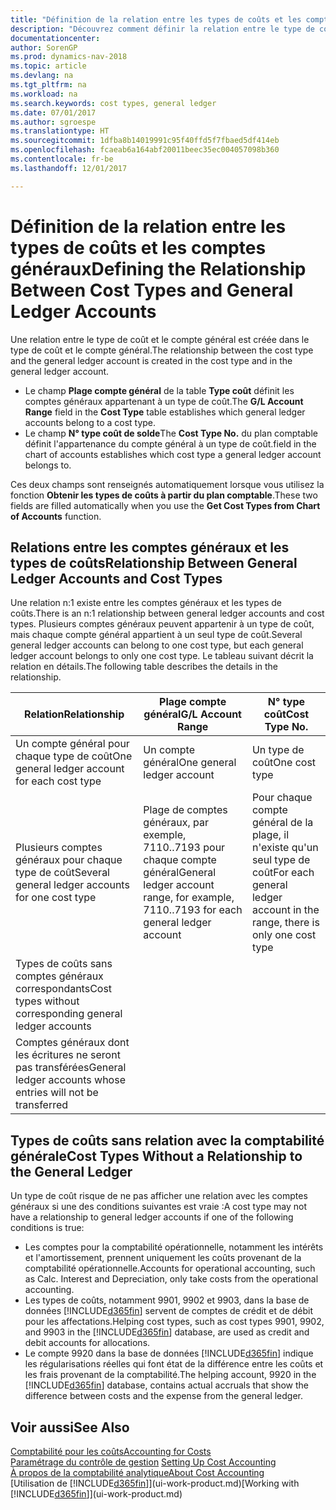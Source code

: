```yaml
---
title: "Définition de la relation entre les types de coûts et les comptes généraux"
description: "Découvrez comment définir la relation entre le type de coût et le compte général."
documentationcenter: 
author: SorenGP
ms.prod: dynamics-nav-2018
ms.topic: article
ms.devlang: na
ms.tgt_pltfrm: na
ms.workload: na
ms.search.keywords: cost types, general ledger
ms.date: 07/01/2017
ms.author: sgroespe
ms.translationtype: HT
ms.sourcegitcommit: 1dfba8b14019991c95f40ffd5f7fbaed5df414eb
ms.openlocfilehash: fcaeab6a164abf20011beec35ec004057098b360
ms.contentlocale: fr-be
ms.lasthandoff: 12/01/2017

---
```

# <a name="defining-the-relationship-between-cost-types-and-general-ledger-accounts"></a><span data-ttu-id="96c25-103">Définition de la relation entre les types de coûts et les comptes généraux</span><span class="sxs-lookup"><span data-stu-id="96c25-103">Defining the Relationship Between Cost Types and General Ledger Accounts</span></span>
<span data-ttu-id="96c25-104">Une relation entre le type de coût et le compte général est créée dans le type de coût et le compte général.</span><span class="sxs-lookup"><span data-stu-id="96c25-104">The relationship between the cost type and the general ledger account is created in the cost type and in the general ledger account.</span></span>  

* <span data-ttu-id="96c25-105">Le champ **Plage compte général** de la table **Type coût** définit les comptes généraux appartenant à un type de coût.</span><span class="sxs-lookup"><span data-stu-id="96c25-105">The **G/L Account Range** field in the **Cost Type** table establishes which general ledger accounts belong to a cost type.</span></span>  
* <span data-ttu-id="96c25-106">Le champ **N° type coût de solde**</span><span class="sxs-lookup"><span data-stu-id="96c25-106">The **Cost Type No.**</span></span> <span data-ttu-id="96c25-107">du plan comptable définit l'appartenance du compte général à un type de coût.</span><span class="sxs-lookup"><span data-stu-id="96c25-107">field in the chart of accounts establishes which cost type a general ledger account belongs to.</span></span>  

<span data-ttu-id="96c25-108">Ces deux champs sont renseignés automatiquement lorsque vous utilisez la fonction **Obtenir les types de coûts à partir du plan comptable**.</span><span class="sxs-lookup"><span data-stu-id="96c25-108">These two fields are filled automatically when you use the **Get Cost Types from Chart of Accounts** function.</span></span>  

## <a name="relationship-between-general-ledger-accounts-and-cost-types"></a><span data-ttu-id="96c25-109">Relations entre les comptes généraux et les types de coûts</span><span class="sxs-lookup"><span data-stu-id="96c25-109">Relationship Between General Ledger Accounts and Cost Types</span></span>  
<span data-ttu-id="96c25-110">Une relation n:1 existe entre les comptes généraux et les types de coûts.</span><span class="sxs-lookup"><span data-stu-id="96c25-110">There is an n:1 relationship between general ledger accounts and cost types.</span></span> <span data-ttu-id="96c25-111">Plusieurs comptes généraux peuvent appartenir à un type de coût, mais chaque compte général appartient à un seul type de coût.</span><span class="sxs-lookup"><span data-stu-id="96c25-111">Several general ledger accounts can belong to one cost type, but each general ledger account belongs to only one cost type.</span></span> <span data-ttu-id="96c25-112">Le tableau suivant décrit la relation en détails.</span><span class="sxs-lookup"><span data-stu-id="96c25-112">The following table describes the details in the relationship.</span></span>  

|<span data-ttu-id="96c25-113">Relation</span><span class="sxs-lookup"><span data-stu-id="96c25-113">Relationship</span></span>|<span data-ttu-id="96c25-114">**Plage compte général**</span><span class="sxs-lookup"><span data-stu-id="96c25-114">**G/L Account Range**</span></span>|<span data-ttu-id="96c25-115">**N° type coût**</span><span class="sxs-lookup"><span data-stu-id="96c25-115">**Cost Type No.**</span></span>|  
|------------------|------------------------------------------------|-------------------------------------------|  
|<span data-ttu-id="96c25-116">Un compte général pour chaque type de coût</span><span class="sxs-lookup"><span data-stu-id="96c25-116">One general ledger account for each cost type</span></span>|<span data-ttu-id="96c25-117">Un compte général</span><span class="sxs-lookup"><span data-stu-id="96c25-117">One general ledger account</span></span>|<span data-ttu-id="96c25-118">Un type de coût</span><span class="sxs-lookup"><span data-stu-id="96c25-118">One cost type</span></span>|  
|<span data-ttu-id="96c25-119">Plusieurs comptes généraux pour chaque type de coût</span><span class="sxs-lookup"><span data-stu-id="96c25-119">Several general ledger accounts for one cost type</span></span>|<span data-ttu-id="96c25-120">Plage de comptes généraux, par exemple, 7110..7193 pour chaque compte général</span><span class="sxs-lookup"><span data-stu-id="96c25-120">General ledger account range, for example, 7110..7193 for each general ledger account</span></span>|<span data-ttu-id="96c25-121">Pour chaque compte général de la plage, il n'existe qu'un seul type de coût</span><span class="sxs-lookup"><span data-stu-id="96c25-121">For each general ledger account in the range, there is only one cost type</span></span>|  
|<span data-ttu-id="96c25-122">Types de coûts sans comptes généraux correspondants</span><span class="sxs-lookup"><span data-stu-id="96c25-122">Cost types without corresponding general ledger accounts</span></span>|<Empty>||  
|<span data-ttu-id="96c25-123">Comptes généraux dont les écritures ne seront pas transférées</span><span class="sxs-lookup"><span data-stu-id="96c25-123">General ledger accounts whose entries will not be transferred</span></span>||<Empty>|  

## <a name="cost-types-without-a-relationship-to-the-general-ledger"></a><span data-ttu-id="96c25-124">Types de coûts sans relation avec la comptabilité générale</span><span class="sxs-lookup"><span data-stu-id="96c25-124">Cost Types Without a Relationship to the General Ledger</span></span>  
<span data-ttu-id="96c25-125">Un type de coût risque de ne pas afficher une relation avec les comptes généraux si une des conditions suivantes est vraie :</span><span class="sxs-lookup"><span data-stu-id="96c25-125">A cost type may not have a relationship to general ledger accounts if one of the following conditions is true:</span></span>  

* <span data-ttu-id="96c25-126">Les comptes pour la comptabilité opérationnelle, notamment les intérêts et l'amortissement, prennent uniquement les coûts provenant de la comptabilité opérationnelle.</span><span class="sxs-lookup"><span data-stu-id="96c25-126">Accounts for operational accounting, such as Calc. Interest and Depreciation, only take costs from the operational accounting.</span></span>  
* <span data-ttu-id="96c25-127">Les types de coûts, notamment 9901, 9902 et 9903, dans la base de données [!INCLUDE[d365fin](includes/d365fin_md.md)] servent de comptes de crédit et de débit pour les affectations.</span><span class="sxs-lookup"><span data-stu-id="96c25-127">Helping cost types, such as cost types 9901, 9902, and 9903 in the [!INCLUDE[d365fin](includes/d365fin_md.md)] database, are used as credit and debit accounts for allocations.</span></span>  
* <span data-ttu-id="96c25-128">Le compte 9920 dans la base de données [!INCLUDE[d365fin](includes/d365fin_md.md)] indique les régularisations réelles qui font état de la différence entre les coûts et les frais provenant de la comptabilité.</span><span class="sxs-lookup"><span data-stu-id="96c25-128">The helping account, 9920 in the [!INCLUDE[d365fin](includes/d365fin_md.md)] database, contains actual accruals that show the difference between costs and the expense from the general ledger.</span></span>  

## <a name="see-also"></a><span data-ttu-id="96c25-129">Voir aussi</span><span class="sxs-lookup"><span data-stu-id="96c25-129">See Also</span></span>  
[<span data-ttu-id="96c25-130">Comptabilité pour les coûts</span><span class="sxs-lookup"><span data-stu-id="96c25-130">Accounting for Costs</span></span>](finance-manage-cost-accounting.md)  
<span data-ttu-id="96c25-131">[Paramétrage du contrôle de gestion](finance-set-up-cost-accounting.md) </span><span class="sxs-lookup"><span data-stu-id="96c25-131">[Setting Up Cost Accounting](finance-set-up-cost-accounting.md) </span></span>  
[<span data-ttu-id="96c25-132">À propos de la comptabilité analytique</span><span class="sxs-lookup"><span data-stu-id="96c25-132">About Cost Accounting</span></span>](finance-about-cost-accounting.md)  
<span data-ttu-id="96c25-133">[Utilisation de [!INCLUDE[d365fin](includes/d365fin_md.md)]](ui-work-product.md)</span><span class="sxs-lookup"><span data-stu-id="96c25-133">[Working with [!INCLUDE[d365fin](includes/d365fin_md.md)]](ui-work-product.md)</span></span>

